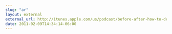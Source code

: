 ```yaml
---
slug: "ar"
layout: external
external_url: http://itunes.apple.com/us/podcast/before-after-how-to-design/id402514872
date: 2011-02-09T14:34:14-06:00
---
```

